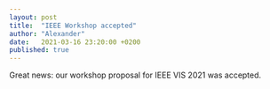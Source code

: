 ```yaml
---
layout: post
title:  "IEEE Workshop accepted"
author: "Alexander"
date:   2021-03-16 23:20:00 +0200
published: true
---
```


Great news: our workshop proposal for IEEE VIS 2021 was accepted.
